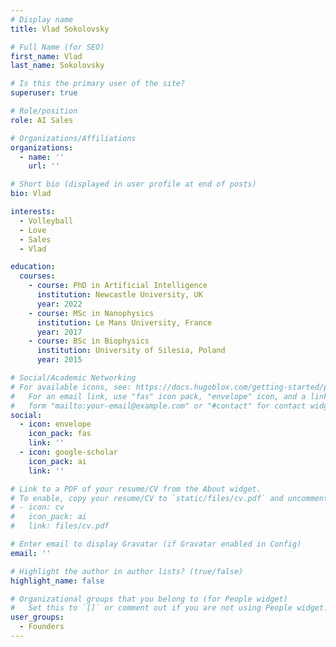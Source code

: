 ```yaml
---
# Display name
title: Vlad Sokolovsky

# Full Name (for SEO)
first_name: Vlad
last_name: Sokolovsky

# Is this the primary user of the site?
superuser: true

# Role/position
role: AI Sales

# Organizations/Affiliations
organizations:
  - name: ''
    url: ''

# Short bio (displayed in user profile at end of posts)
bio: Vlad

interests:
  - Volleyball 
  - Love
  - Sales
  - Vlad

education:
  courses:
    - course: PhD in Artificial Intelligence
      institution: Newcastle University, UK
      year: 2022
    - course: MSc in Nanophysics
      institution: Le Mans University, France
      year: 2017
    - course: BSc in Biophysics
      institution: University of Silesia, Poland
      year: 2015

# Social/Academic Networking
# For available icons, see: https://docs.hugoblox.com/getting-started/page-builder/#icons
#   For an email link, use "fas" icon pack, "envelope" icon, and a link in the
#   form "mailto:your-email@example.com" or "#contact" for contact widget.
social:
  - icon: envelope
    icon_pack: fas
    link: ''
  - icon: google-scholar
    icon_pack: ai
    link: ''

# Link to a PDF of your resume/CV from the About widget.
# To enable, copy your resume/CV to `static/files/cv.pdf` and uncomment the lines below.
# - icon: cv
#   icon_pack: ai
#   link: files/cv.pdf

# Enter email to display Gravatar (if Gravatar enabled in Config)
email: ''

# Highlight the author in author lists? (true/false)
highlight_name: false

# Organizational groups that you belong to (for People widget)
#   Set this to `[]` or comment out if you are not using People widget.
user_groups:
  - Founders
---
```

